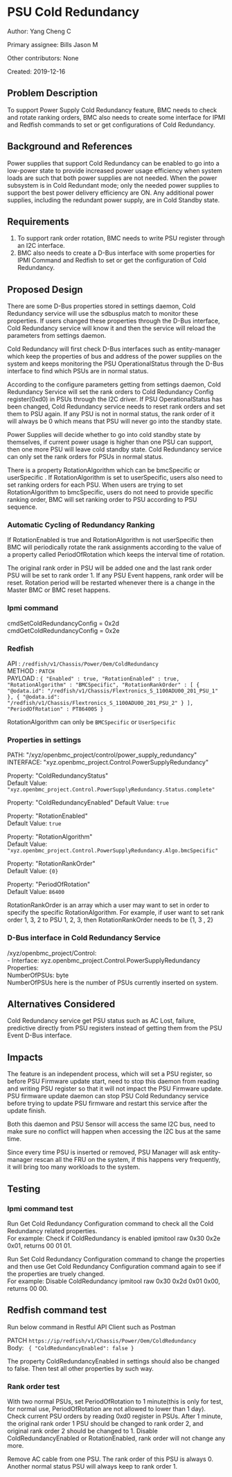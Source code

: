 # PSU Cold Redundancy

Author: Yang Cheng C

Primary assignee: Bills Jason M

Other contributors: None

Created: 2019-12-16

## Problem Description
To support Power Supply Cold Redundancy feature, BMC needs to check and rotate
ranking orders, BMC also needs to create some interface for IPMI and Redfish
commands to set or get configurations of Cold Redundancy.

## Background and References
Power supplies that support Cold Redundancy can be enabled to go into a
low-power state to provide increased power usage efficiency when system loads
are such that both power supplies are not needed. When the power subsystem is in
Cold Redundant mode; only the needed power supplies to support the best power
delivery efficiency are ON. Any additional power supplies, including the
redundant power supply, are in Cold Standby state.

## Requirements
1. To support rank order rotation, BMC needs to write PSU register through an
I2C interface.
2. BMC also needs to create a D-Bus interface with some properties for IPMI
Command and Redfish to set or get the configuration of Cold Redundancy.

## Proposed Design
There are some D-Bus properties stored in settings daemon, Cold Redundancy
service will use the sdbusplus match to monitor these properties. If users
changed these properties through the D-Bus interface, Cold Redundancy service
will know it and then the service will reload the parameters from settings
daemon.

Cold Redundancy will first check D-Bus interfaces such as entity-manager which
keep the properties of bus and address of the power supplies on the system and
keeps monitoring the PSU OperationalStatus through the D-Bus interface to find
which PSUs are in normal status.

According to the configure parameters getting from settings daemon, Cold
Redundancy Service will set the rank orders to Cold Redundancy Config
register(0xd0) in PSUs through the I2C driver.
If PSU OperationalStatus has been changed, Cold Redundancy service needs to
reset rank orders and set them to PSU again. If any PSU is not in normal status,
the rank order of it will always be 0 which means that PSU will never go into
the standby state.

Power Supplies will decide whether to go into cold standby state by themselves,
if current power usage is higher than one PSU can support, then one more PSU
will leave cold standby state. Cold Redundancy service can only set the rank
orders for PSUs in normal status.

There is a property RotationAlgorithm which can be bmcSpecific or userSpecific
. If RotationAlgorithm is set to userSpecific, users also need to set ranking
orders for each PSU. When users are trying to set RotationAlgorithm to
bmcSpecific, users do not need to provide specific ranking order, BMC will set
ranking order to PSU according to PSU sequence.

### Automatic Cycling of Redundancy Ranking

If RotationEnabled is true and RotationAlgorithm is not userSpecific then BMC
will periodically rotate the rank assignments according to the value of a
property called PeriodOfRotation which keeps the interval time of rotation.

The original rank order in PSU will be added one and the last rank order PSU
will be set to rank order 1. If any PSU Event happens, rank order will be reset.
Rotation period will be restarted whenever there is a change in the Master BMC
or BMC reset happens.

### Ipmi command

cmdSetColdRedundancyConfig = 0x2d  
cmdGetColdRedundancyConfig = 0x2e

### Redfish
API     : ``/redfish/v1/Chassis/Power/Oem/ColdRedundancy``  
METHOD  : ``PATCH``  
PAYLOAD :
``{
  "Enabled" : true,
  "RotationEnabled" : true,
  "RotationAlgorithm" : "BMCSpecific",
  "RotationRankOrder" : [
    {
      "@odata.id": "/redfish/v1/Chassis/Flextronics_S_1100ADU00_201_PSU_1"
    },
    {
      "@odata.id": "/redfish/v1/Chassis/Flextronics_S_1100ADU00_201_PSU_2"
    }
  ],
  "PeriodOfRotation" : PT86400S
}``

RotationAlgorithm can only be ``BMCSpecific`` or ``UserSpecific``

### Properties in settings

PATH: "/xyz/openbmc_project/control/power_supply_redundancy"  
INTERFACE: "xyz.openbmc_project.Control.PowerSupplyRedundancy"

Property: "ColdRedundancyStatus"  
Default Value:
``"xyz.openbmc_project.Control.PowerSupplyRedundancy.Status.complete"``

Property: "ColdRedundancyEnabled"
Default Value: ``true``

Property: "RotationEnabled"  
Default Value: ``true``

Property: "RotationAlgorithm"  
Default Value:
``"xyz.openbmc_project.Control.PowerSupplyRedundancy.Algo.bmcSpecific"``

Property: "RotationRankOrder"  
Default Value: ``{0}``

Property: "PeriodOfRotation"  
Default Value: ``86400``

RotationRankOrder is an array which a user may want to set in order to specify
the specific RotationAlgorithm. For example, if user want to set rank order 1,
3, 2 to PSU 1, 2, 3, then RotationRankOrder needs to be {1, 3 , 2}

### D-Bus interface in Cold Redundancy Service

/xyz/openbmc_project/Control:  
    - Interface: xyz.openbmc_project.Control.PowerSupplyRedundancy  
      Properties:  
        NumberOfPSUs: byte  
NumberOfPSUs here is the number of PSUs currently inserted on system.

## Alternatives Considered
Cold Redundancy service get PSU status such as AC Lost, failure, predictive
directly from PSU registers instead of getting them from the PSU Event D-Bus
interface.

## Impacts
The feature is an independent process, which will set a PSU register, so before
PSU Firmware update start, need to stop this daemon from reading and writing
PSU register so that it will not impact the PSU Firmware update. PSU firmware
update daemon can stop PSU Cold Redundancy service before trying to update PSU
firmware and restart this service after the update finish.

Both this daemon and PSU Sensor will access the same I2C bus, need to make sure
no conflict will happen when accessing the I2C bus at the same time.

Since every time PSU is inserted or removed, PSU Manager will ask entity-manager
rescan all the FRU on the system, if this happens very frequently, it will bring
too many workloads to the system.

## Testing

### Ipmi command test

Run Get Cold Redundancy Configuration command to check all the Cold Redundancy
related properties.  
For example: Check if ColdRedundancy is enabled
ipmitool raw 0x30 0x2e 0x01, returns 00 01 01.

Run Set Cold Redundancy Configuration command to change the properties and then
use Get Cold Redundancy Configuration command again to see if the properties are
truely changed.  
For example: Disable ColdRedundancy
ipmitool raw 0x30 0x2d 0x01 0x00, returns 00 00.

## Redfish command test

Run below command in Restful API Client such as Postman

PATCH
``https://ip/redfish/v1/Chassis/Power/Oem/ColdRedundancy``  
Body:
``
{
    "ColdRedundancyEnabled": false
}``

The property ColdRedundancyEnabled in settings should also be changed to false.
Then test all other properties by such way.

### Rank order test

With two normal PSUs, set PeriodOfRotation to 1 minute(this is only for test,
for normal use, PeriodOfRotation are not allowed to lower than 1 day). Check
current PSU orders by reading 0xd0 register in PSUs. After 1 minute, the
original rank order 1 PSU should be changed to rank order 2, and original rank
order 2 should be changed to 1.
Disable ColdRedundancyEnabled or RotationEnabled, rank order will not change any
more.

Remove AC cable from one PSU. The rank order of this PSU is always 0. Another
normal status PSU will always keep to rank order 1.
